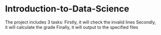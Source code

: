 # Introduction-to-Data-Science
The project includes 3 tasks:
Firstly, it will check the invalid lines
Secondly, it will calculate the grade
Finally, it will output to the specified files
